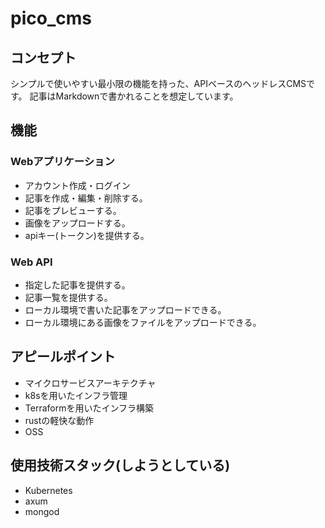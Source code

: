 # pico_cms

## コンセプト

シンプルで使いやすい最小限の機能を持った、APIベースのヘッドレスCMSです。
記事はMarkdownで書かれることを想定しています。

## 機能

### Webアプリケーション

- アカウント作成・ログイン
- 記事を作成・編集・削除する。
- 記事をプレビューする。
- 画像をアップロードする。
- apiキー(トークン)を提供する。

### Web API
- 指定した記事を提供する。
- 記事一覧を提供する。
- ローカル環境で書いた記事をアップロードできる。
- ローカル環境にある画像をファイルをアップロードできる。

## アピールポイント

- マイクロサービスアーキテクチャ
- k8sを用いたインフラ管理
- Terraformを用いたインフラ構築
- rustの軽快な動作
- OSS

## 使用技術スタック(しようとしている)

- Kubernetes
- axum
- mongod